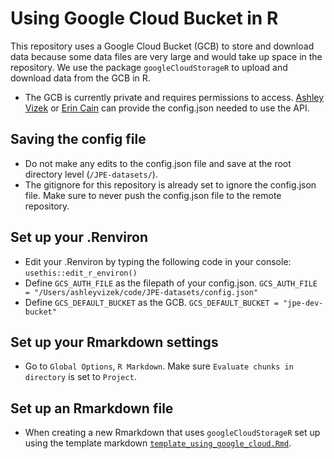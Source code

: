 # Using Google Cloud Bucket in R

This repository uses a Google Cloud Bucket (GCB) to store and download data because some data files are very large and would take up space in the repository. We use the package `googleCloudStorageR` to upload and download data from the GCB in R.

-   The GCB is currently private and requires permissions to access. [Ashley Vizek](mailto:avizek@flowwest.com) or [Erin Cain](mailto:ecain@flowwest.com) can provide the config.json needed to use the API.

## Saving the config file

-   Do not make any edits to the config.json file and save at the root directory level (`/JPE-datasets/`).
-   The gitignore for this repository is already set to ignore the config.json file. Make sure to never push the config.json file to the remote repository.

## Set up your .Renviron

-   Edit your .Renviron by typing the following code in your console: `usethis::edit_r_environ()`
-   Define `GCS_AUTH_FILE` as the filepath of your config.json. `GCS_AUTH_FILE = "/Users/ashleyvizek/code/JPE-datasets/config.json"`
-   Define `GCS_DEFAULT_BUCKET` as the GCB. `GCS_DEFAULT_BUCKET = "jpe-dev-bucket"`

## Set up your Rmarkdown settings

- Go to `Global Options`, `R Markdown`. Make sure `Evaluate chunks in directory` is set to `Project`.

## Set up an Rmarkdown file

- When creating a new Rmarkdown that uses `googleCloudStorageR` set up using the template markdown [`template_using_google_cloud.Rmd`](https://github.com/FlowWest/JPE-datasets/tree/main/data-raw/template_using_googlecloud.Rmd).
